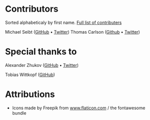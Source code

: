 # Contributors

Sorted alphabeticaly by first name. [Full list of contributers](https://github.com/holidaypirates/nucleus/graphs/contributors)

Michael Seibt ([GitHub](https://github.com/michaelseibt) &bull; [Twitter](https://twitter.com/divis0r))
Thomas Carlson ([Github](https://github.com/thomas0c) &bull; [Twitter](https://twitter.com/thomasoc))

# Special thanks to

Alexander Zhukov ([GitHub](https://github.com/nogizhopaboroda) &bull; [Twitter](https://twitter.com/nogizhopaboroda))

Tobias Wittkopf ([GitHub](https://github.com/twittkopf))

# Attributions

* Icons made by Freepik from www.flaticon.com / the fontawesome bundle

